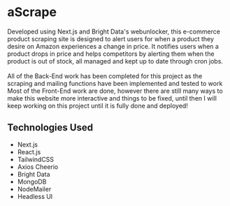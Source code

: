 # aScrape <br>
Developed using Next.js and Bright Data's webunlocker, this e-commerce product scraping site is designed to alert users for when a product they desire on Amazon experiences a change in price. It notifies users when a product drops in price and helps competitors by alerting them when the product is out of stock, all managed and kept up to date through cron jobs. <br> <br>
All of the Back-End work has been completed for this project as the scraping and mailing functions have been implemented and tested to work <br>
Most of the Front-End work are done, however there are still many ways to make this website more interactive and things to be fixed, until then I will keep working on this project until it is fully done and deployed! 

## Technologies Used

- Next.js
- React.js
- TailwindCSS
- Axios Cheerio
- Bright Data
- MongoDB
- NodeMailer
- Headless UI
 
